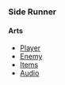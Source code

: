 ### Side Runner

#### Arts

- [Player](https://kenney.nl/assets/sokoban)
- [Enemy](https://kenney.nl/assets/abstract-platformer)
- [Items](https://kenney.nl/assets/generic-items)
- [Audio](https://kenney.nl/assets/impact-sounds)
